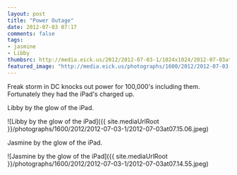 ```yaml
---
layout: post
title: "Power Outage"
date: 2012-07-03 07:17
comments: false
tags: 
- jasmine
- Libby
thumbsrc: http://media.eick.us/2012/2012-07-03-1/1024x1024/2012-07-03at07.15.06.jpeg
featured_image: "http://media.eick.us/photographs/1600/2012/2012-07-03-1/2012-07-03at07.15.06.jpeg"
---
```

Freak storm in DC knocks out power for 100,000's including them.  Fortunately they had the iPad's charged up.

Libby by the glow of the iPad.

![Libby by the glow of the iPad]({{ site.mediaUrlRoot }}/photographs/1600/2012/2012-07-03-1/2012-07-03at07.15.06.jpeg)


Jasmine by the glow of the iPad.

![Jasmine by the glow of the iPad]({{ site.mediaUrlRoot }}/photographs/1600/2012/2012-07-03-1/2012-07-03at07.14.55.jpeg)

